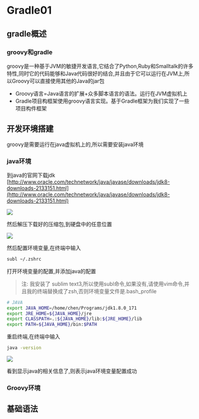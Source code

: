 # Gradle01

## gradle概述

### groovy和gradle
groovy是一种基于JVM的敏捷开发语言,它结合了Python,Ruby和Smalltalk的许多特性,同时它的代码能够和Java代码很好的结合,并且由于它可以运行在JVM上,所以Groovy可以直接使用其他的Java的jar包

- Groovy语言=Java语言的扩展+众多脚本语言的语法。运行在JVM虚拟机上
- Gradle项目构框架使用groovy语言实现。基于Gradle框架为我们实现了一些项目构件框架


## 开发环境搭建
groovy是需要运行在java虚拟机上的,所以需要安装java环境

### java环境
到java的官网下载jdk [http://www.oracle.com/technetwork/java/javase/downloads/jdk8-downloads-2133151.html](http://www.oracle.com/technetwork/java/javase/downloads/jdk8-downloads-2133151.html)

![](http://47.93.60.69:88/img/pics/7FA16126033545D4AEB3A0533B2178A9.png?x-oss-process=style/CfyInfo)

然后解压下载好的压缩包,到硬盘中的任意位置

![](http://47.93.60.69:88/img/pics/2BE5B8FD88AA4E1E8CFDC96FA71D5673.png?x-oss-process=style/CfyInfo)

然后配置环境变量,在终端中输入

```sh
subl ~/.zshrc
```

打开环境变量的配置,并添加java的配置

> 注: 我安装了 sublim text3,所以使用subl命令,如果没有,请使用vim命令,并且我的终端替换成了zsh,否则环境变量文件是.bash_profile

```sh
# JAVA
export JAVA_HOME=/home/chen/Programs/jdk1.8.0_171  
export JRE_HOME=${JAVA_HOME}/jre  
export CLASSPATH=.:${JAVA_HOME}/lib:${JRE_HOME}/lib  
export PATH=${JAVA_HOME}/bin:$PATH
```

重启终端,在终端中输入

```sh
java -version
```

![](http://47.93.60.69:88/img/pics/F8B7476E8CBE49C5A65E8DB2B54BD88B.png?x-oss-process=style/CfyInfo)

看到显示java的相关信息了,则表示java环境变量配置成功

### Groovy环境

## 基础语法